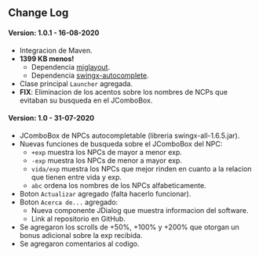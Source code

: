 ## Change Log

#### Version: 1.0.1 - 16-08-2020

- Integracion de Maven.
- **1399 KB menos!**
  - Dependencia [miglayout](https://search.maven.org/artifact/com.miglayout/miglayout/3.7.4/jar).
  - Dependencia [swingx-autocomplete](https://search.maven.org/artifact/org.swinglabs.swingx/swingx-autocomplete/1.6.5-1/jar).
- Clase principal `Launcher` agregada.
- **FIX**: Eliminacion de los acentos sobre los nombres de NCPs que evitaban su busqueda en el JComboBox.

#### Version: 1.0 - 31-07-2020 

- JComboBox de NPCs autocompletable (libreria swingx-all-1.6.5.jar).
- Nuevas funciones de busqueda sobre el JComboBox del NPC:
  - `+exp` muestra los NPCs de mayor a menor exp.
  - `-exp` muestra los NPCs de menor a mayor exp.
  - `vida/exp` muestra los NPCs que mejor rinden en cuanto a la relacion que tienen entre vida y exp.
  - `abc` ordena los nombres de los NPCs alfabeticamente.
- Boton `Actualizar` agregado (falta hacerlo funcionar).
- Boton `Acerca de...` agregado:
  - Nueva componente JDialog que muestra informacion del software.
  - Link al repositorio en GitHub.
- Se agregaron los scrolls de +50%, +100% y +200% que otorgan un bonus adicional sobre la exp recibida.
- Se agregaron comentarios al codigo.
